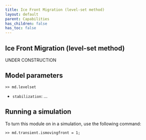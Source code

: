 ```yaml
---
title: Ice Front Migration (level-set method)
layout: default
parent: Capabilities
has_children: false
has_toc: false
---
```


## Ice Front Migration (level-set method)
UNDER CONSTRUCTION

## Model parameters

````
>> md.levelset
````


- `stabilization`: ...

## Running a simulation
To turn this module on in a simulation, use the following command:
````
>> md.transient.ismovingfront = 1;
````

